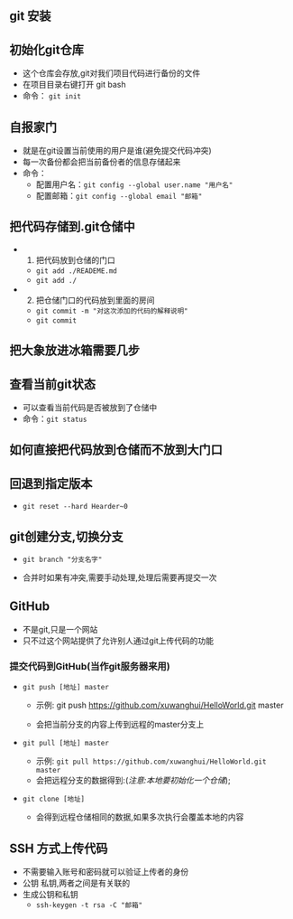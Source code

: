 ## git 安装

## 初始化git仓库
- 这个仓库会存放,git对我们项目代码进行备份的文件
- 在项目目录右键打开 git bash
- 命令： `git init`

## 自报家门
- 就是在git设置当前使用的用户是谁(避免提交代码冲突)
- 每一次备份都会把当前备份者的信息存储起来
- 命令：
    + 配置用户名：`git config --global user.name "用户名"`
    + 配置邮箱：`git config --global email "邮箱"`

## 把代码存储到.git仓储中
- 1. 把代码放到仓储的门口
    + `git add ./READEME.md`
    + `git add ./` 
- 2. 把仓储门口的代码放到里面的房间
    + `git commit -m "对这次添加的代码的解释说明"`
    + `git commit `
## 把大象放进冰箱需要几步

## 查看当前git状态
- 可以查看当前代码是否被放到了仓储中
- 命令：`git status`

## 如何直接把代码放到仓储而不放到大门口

## 回退到指定版本
- `git reset --hard Hearder~0`

## git创建分支,切换分支
- `git branch "分支名字"`

- 合并时如果有冲突,需要手动处理,处理后需要再提交一次

## GitHub
- 不是git,只是一个网站
- 只不过这个网站提供了允许别人通过git上传代码的功能

### 提交代码到GitHub(当作git服务器来用)
- `git push [地址] master`
    + 示例: git push https://github.com/xuwanghui/HelloWorld.git master

    + 会把当前分支的内容上传到远程的master分支上

- `git pull [地址] master`
    + 示例: `git pull https://github.com/xuwanghui/HelloWorld.git master`
    + 会把远程分支的数据得到:(*注意:本地要初始化一个仓储*);

- `git clone [地址]`
    + 会得到远程仓储相同的数据,如果多次执行会覆盖本地的内容

## SSH 方式上传代码
- 不需要输入账号和密码就可以验证上传者的身份
- 公钥 私钥,两者之间是有关联的
- 生成公钥和私钥
    + `ssh-keygen -t rsa -C "邮箱"`